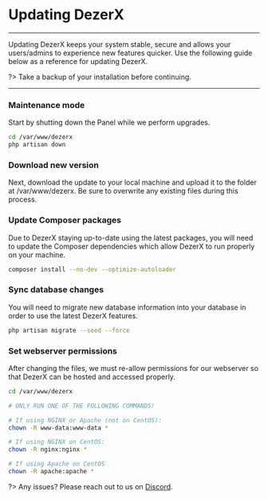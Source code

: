 # Updating DezerX

***

Updating DezerX keeps your system stable, secure and allows
your users/admins to experience new features quicker. Use
the following guide below as a reference for updating DezerX.

?>
Take a backup of your installation before continuing.

***

### Maintenance mode

Start by shutting down the Panel while we perform upgrades.

```bash
cd /var/www/dezerx 
php artisan down
```

### Download new version

Next, download the update to your local machine and upload it to the folder at /var/www/dezerx. Be sure to overwrite any existing files during this process.


### Update Composer packages

Due to DezerX staying up-to-date using the latest packages, you
will need to update the Composer dependencies which allow DezerX
to run properly on your machine.

```bash
composer install --no-dev --optimize-autoloader
```

### Sync database changes

You will need to migrate new database information into your
database in order to use the latest DezerX features.

```bash
php artisan migrate --seed --force
```

### Set webserver permissions

After changing the files, we must re-allow permissions for our
webserver so that DezerX can be hosted and accessed properly.

```bash
cd /var/www/dezerx

# ONLY RUN ONE OF THE FOLLOWING COMMANDS!

# If using NGINX or Apache (not on CentOS):
chown -R www-data:www-data *

# If using NGINX on CentOS:
chown -R nginx:nginx *

# If using Apache on CentOS
chown -R apache:apache *
```

?> Any issues? Please reach out to us on [Discord](https://discord.gg/UN4VVc2hWJ).
